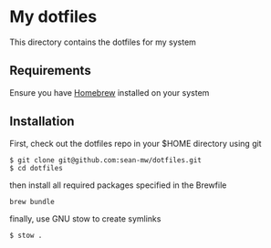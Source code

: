 # My dotfiles

This directory contains the dotfiles for my system

## Requirements

Ensure you have [Homebrew](https://brew.sh) installed on your system


## Installation

First, check out the dotfiles repo in your $HOME directory using git

```
$ git clone git@github.com:sean-mw/dotfiles.git
$ cd dotfiles
```

then install all required packages specified in the Brewfile

```
brew bundle
```

finally, use GNU stow to create symlinks

```
$ stow .
```



